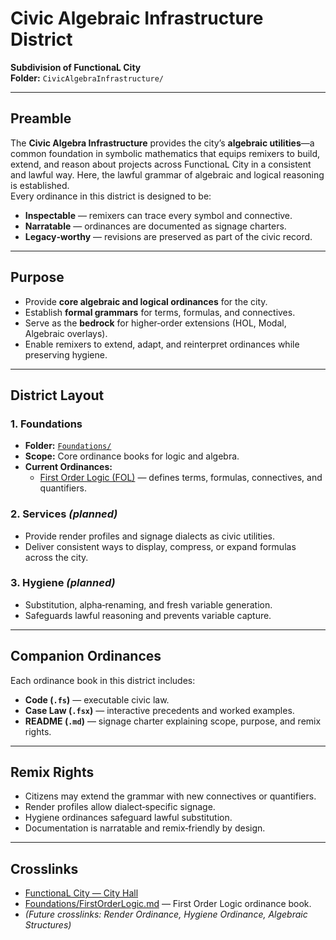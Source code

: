# Civic Algebraic Infrastructure District

**Subdivision of FunctionaL City**  
**Folder:** `CivicAlgebraInfrastructure/`  

---

## Preamble
The **Civic Algebra Infrastructure** provides the city’s **algebraic utilities**—a common foundation in symbolic mathematics that equips remixers to build, extend, and reason about projects across FunctionaL City in a consistent and lawful way. Here, the lawful grammar of algebraic and logical reasoning is established.  
Every ordinance in this district is designed to be:
- **Inspectable** — remixers can trace every symbol and connective.  
- **Narratable** — ordinances are documented as signage charters.  
- **Legacy‑worthy** — revisions are preserved as part of the civic record.  
  
---

## Purpose
- Provide **core algebraic and logical ordinances** for the city.  
- Establish **formal grammars** for terms, formulas, and connectives.  
- Serve as the **bedrock** for higher‑order extensions (HOL, Modal, Algebraic overlays).  
- Enable remixers to extend, adapt, and reinterpret ordinances while preserving hygiene.  

---

## District Layout

### 1. Foundations
- **Folder:** [`Foundations/`](Foundations/)  
- **Scope:** Core ordinance books for logic and algebra.  
- **Current Ordinances:**  
  - [First Order Logic (FOL)](Foundations/FirstOrderLogic.md) — defines terms, formulas, connectives, and quantifiers.  

### 2. Services *(planned)*
- Provide render profiles and signage dialects as civic utilities.  
- Deliver consistent ways to display, compress, or expand formulas across the city.  
  

### 3. Hygiene *(planned)*
- Substitution, alpha‑renaming, and fresh variable generation.  
- Safeguards lawful reasoning and prevents variable capture.  

---

## Companion Ordinances
Each ordinance book in this district includes:
- **Code (`.fs`)** — executable civic law.  
- **Case Law (`.fsx`)** — interactive precedents and worked examples.  
- **README (`.md`)** — signage charter explaining scope, purpose, and remix rights.  

---

## Remix Rights
- Citizens may extend the grammar with new connectives or quantifiers.  
- Render profiles allow dialect‑specific signage.  
- Hygiene ordinances safeguard lawful substitution.  
- Documentation is narratable and remix‑friendly by design.  

---

## Crosslinks
- [FunctionaL City — City Hall](../README.md)  
- [Foundations/FirstOrderLogic.md](Foundations/FirstOrderLogic.md) — First Order Logic ordinance book.  
- *(Future crosslinks: Render Ordinance, Hygiene Ordinance, Algebraic Structures)*  
